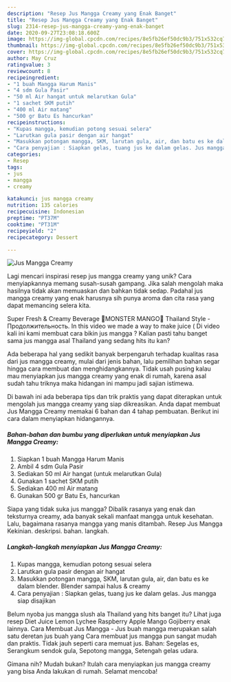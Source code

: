 ```yaml
---
description: "Resep Jus Mangga Creamy yang Enak Banget"
title: "Resep Jus Mangga Creamy yang Enak Banget"
slug: 2314-resep-jus-mangga-creamy-yang-enak-banget
date: 2020-09-27T23:08:18.600Z
image: https://img-global.cpcdn.com/recipes/8e5fb26ef50dc9b3/751x532cq70/jus-mangga-creamy-foto-resep-utama.jpg
thumbnail: https://img-global.cpcdn.com/recipes/8e5fb26ef50dc9b3/751x532cq70/jus-mangga-creamy-foto-resep-utama.jpg
cover: https://img-global.cpcdn.com/recipes/8e5fb26ef50dc9b3/751x532cq70/jus-mangga-creamy-foto-resep-utama.jpg
author: May Cruz
ratingvalue: 3
reviewcount: 8
recipeingredient:
- "1 buah Mangga Harum Manis"
- "4 sdm Gula Pasir"
- "50 ml Air hangat untuk melarutkan Gula"
- "1 sachet SKM putih"
- "400 ml Air matang"
- "500 gr Batu Es hancurkan"
recipeinstructions:
- "Kupas mangga, kemudian potong sesuai selera"
- "Larutkan gula pasir dengan air hangat"
- "Masukkan potongan mangga, SKM, larutan gula, air, dan batu es ke dalam blender. Blender sampai halus &amp; creamy"
- "Cara penyajian : Siapkan gelas, tuang jus ke dalam gelas. Jus mangga siap disajikan"
categories:
- Resep
tags:
- jus
- mangga
- creamy

katakunci: jus mangga creamy 
nutrition: 135 calories
recipecuisine: Indonesian
preptime: "PT37M"
cooktime: "PT31M"
recipeyield: "2"
recipecategory: Dessert

---
```



![Jus Mangga Creamy](https://img-global.cpcdn.com/recipes/8e5fb26ef50dc9b3/751x532cq70/jus-mangga-creamy-foto-resep-utama.jpg)

Lagi mencari inspirasi resep jus mangga creamy yang unik? Cara menyiapkannya memang susah-susah gampang. Jika salah mengolah maka hasilnya tidak akan memuaskan dan bahkan tidak sedap. Padahal jus mangga creamy yang enak harusnya sih punya aroma dan cita rasa yang dapat memancing selera kita.

Super Fresh &amp; Creamy Beverage 🍦MONSTER MANGO🍦 Thailand Style - Продолжительность. In this video we made a way to make juice ( Di video kali ini kami membuat cara bikin jus mangga ? Kalian pasti tahu banget sama jus mangga asal Thailand yang sedang hits itu kan?

Ada beberapa hal yang sedikit banyak berpengaruh terhadap kualitas rasa dari jus mangga creamy, mulai dari jenis bahan, lalu pemilihan bahan segar hingga cara membuat dan menghidangkannya. Tidak usah pusing kalau mau menyiapkan jus mangga creamy yang enak di rumah, karena asal sudah tahu triknya maka hidangan ini mampu jadi sajian istimewa.


Di bawah ini ada beberapa tips dan trik praktis yang dapat diterapkan untuk mengolah jus mangga creamy yang siap dikreasikan. Anda dapat membuat Jus Mangga Creamy memakai 6 bahan dan 4 tahap pembuatan. Berikut ini cara dalam menyiapkan hidangannya.

<!--inarticleads1-->

##### Bahan-bahan dan bumbu yang diperlukan untuk menyiapkan Jus Mangga Creamy:

1. Siapkan 1 buah Mangga Harum Manis
1. Ambil 4 sdm Gula Pasir
1. Sediakan 50 ml Air hangat (untuk melarutkan Gula)
1. Gunakan 1 sachet SKM putih
1. Sediakan 400 ml Air matang
1. Gunakan 500 gr Batu Es, hancurkan


Siapa yang tidak suka jus mangga? Dibalik rasanya yang enak dan teksturnya creamy, ada banyak sekali manfaat mangga untuk kesehatan. Lalu, bagaimana rasanya mangga yang manis ditambah. Resep Jus Mangga Kekinian. deskripsi. bahan. langkah. 

<!--inarticleads2-->

##### Langkah-langkah menyiapkan Jus Mangga Creamy:

1. Kupas mangga, kemudian potong sesuai selera
1. Larutkan gula pasir dengan air hangat
1. Masukkan potongan mangga, SKM, larutan gula, air, dan batu es ke dalam blender. Blender sampai halus &amp; creamy
1. Cara penyajian : Siapkan gelas, tuang jus ke dalam gelas. Jus mangga siap disajikan


Belum nyoba jus mangga slush ala Thailand yang hits banget itu? Lihat juga resep Diet Juice Lemon Lychee Raspberry Apple Mango Gojiberry enak lainnya. Cara Membuat Jus Mangga - Jus buah mangga merupakan salah satu deretan jus buah yang Cara membuat jus mangga pun sangat mudah dan praktis. Tidak jauh seperti cara memuat jus. Bahan: Segelas es, Serangkum sendok gula, Sepotong mangga, Setengah gelas udara. 

Gimana nih? Mudah bukan? Itulah cara menyiapkan jus mangga creamy yang bisa Anda lakukan di rumah. Selamat mencoba!
